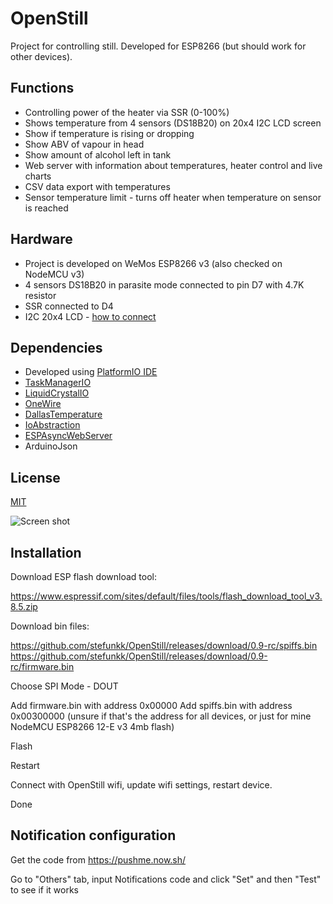 # OpenStill

Project for controlling still. Developed for ESP8266 (but should work for other devices). 


## Functions

* Controlling power of the heater via SSR (0-100%) 
* Shows temperature from 4 sensors (DS18B20) on 20x4 I2C LCD screen
* Show if temperature is rising or dropping
* Show ABV of vapour in head
* Show amount of alcohol left in tank
* Web server with information about temperatures, heater control and live charts
* CSV data export with temperatures
* Sensor temperature limit - turns off heater when temperature on sensor is reached

## Hardware

* Project is developed on WeMos ESP8266 v3 (also checked on NodeMCU v3)
* 4 sensors DS18B20 in parasite mode connected to pin D7 with 4.7K resistor
* SSR connected to D4
* I2C 20x4 LCD - [how to connect](https://www.google.com/search?q=i2c+lcd+esp8266&tbm=isch)

## Dependencies

* Developed using [PlatformIO IDE](https://platformio.org/)
* [TaskManagerIO](https://github.com/davetcc/TaskManagerIO)
* [LiquidCrystalIO](https://github.com/davetcc/LiquidCrystalIO)
* [OneWire](https://github.com/PaulStoffregen/OneWire)
* [DallasTemperature](https://github.com/milesburton/Arduino-Temperature-Control-Library)
* [IoAbstraction](https://github.com/davetcc/IoAbstraction)
* [ESPAsyncWebServer](https://github.com/me-no-dev/ESPAsyncWebServer/)
* ArduinoJson

## License
[MIT](https://choosealicense.com/licenses/mit/)

![Screen shot](https://i.ibb.co/StTxN0J/termo.png)

## Installation

Download ESP flash download tool:

https://www.espressif.com/sites/default/files/tools/flash_download_tool_v3.8.5.zip

Download bin files:

https://github.com/stefunkk/OpenStill/releases/download/0.9-rc/spiffs.bin
https://github.com/stefunkk/OpenStill/releases/download/0.9-rc/firmware.bin

Choose SPI Mode - DOUT

Add firmware.bin with address 0x00000
Add spiffs.bin with address 0x00300000 (unsure if that's the address for all devices, or just for mine NodeMCU ESP8266 12-E v3 4mb flash)

Flash

Restart

Connect with OpenStill wifi, update wifi settings, restart device.

Done

## Notification configuration

Get the code from https://pushme.now.sh/

Go to "Others" tab, input Notifications code and click "Set" and then "Test" to see if it works


